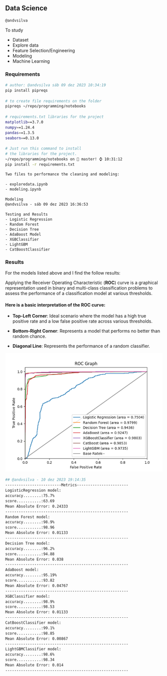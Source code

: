 ## Data Science

```bash 
@andvsilva
```
To study 

 - Dataset
 - Explore data
 - Feature Selection/Engineering
 - Modeling 
 - Machine Learning


### Requirements

```bash
# author: @andvsilva sáb 09 dez 2023 10:34:19
pip install pipreqs

# to create file requirements on the folder
pipreqs ~/repo/programming/notebooks

# requirements.txt libraries for the project
matplotlib==3.7.0
numpy==1.24.4
pandas==1.3.5
seaborn==0.13.0

# Just run this command to install
# the libraries for the project.
~/repo/programming/notebooks on  master! ⌚ 10:31:12
pip install -r requirements.txt 
```

```
Two files to performance the cleaning and modeling:

- exploredata.ipynb
- modeling.ipynb

Modeling
@andvsilva - sáb 09 dez 2023 16:36:53

Testing and Results
- Logistic Regression
- Random Forest 
- Decision Tree
- AdaBoost Model
- XGBClassifier
- LightGBM
- CatBoostClassifier
```

### Results

For the models listed above and I find the follow results:

Applying the Receiver Operating Characteristic (**ROC**) curve is a graphical representation used in binary and multi-class classification problems to assess the performance of a classification model at various thresholds.

#### Here is a basic interpretation of the ROC curve:

- **Top-Left Corner**: Ideal scenario where the model has a high true positive rate and a low false positive rate across various thresholds.

- **Bottom-Right Corner**: Represents a model that performs no better than random chance.

- **Diagonal Line**: Represents the performance of a random classifier.

![](images/roc_curve_models.png)


```bash
## @andvsilva - 10 dez 2023 19:14:35
-------------------------Metrics-----------------------
LogisticRegression model:
accuracy........:75.7%
score...........:63.69
Mean Absolute Error: 0.24333
-------------------------------------------------------
Random Forest model:
accuracy........:98.9%
score...........:98.96
Mean Absolute Error: 0.01133
-------------------------------------------------------
Decision Tree model:
accuracy........:96.2%
score...........:94.88
Mean Absolute Error: 0.038
-------------------------------------------------------
AdaBoost model:
accuracy........:95.19%
score...........:93.82
Mean Absolute Error: 0.04767
-------------------------------------------------------
XGBClassifier model:
accuracy........:98.9%
score...........:98.53
Mean Absolute Error: 0.01133
-------------------------------------------------------
CatBoostClassifier model:
accuracy........:99.1%
score...........:98.85
Mean Absolute Error: 0.00867
-------------------------------------------------------
LightGBMClassifier model:
accuracy........:98.6%
score...........:98.34
Mean Absolute Error: 0.014
-------------------------------------------------------
```